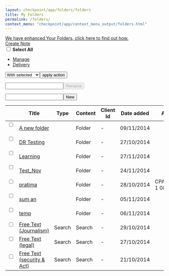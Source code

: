 ```yaml
---
layout: checkpoint/app/folders/folders
title: My Folders
permalink: /folders/
context_menu: "checkpoint/app/context_menu_output/folders.html"
---
```


<!-- START CHECKPOINT OUTPUT -->

<div id="iconhelp">
<a id="folderhelper" class="lightbulbhelper" href="#">We have enhanced Your Folders, click here to find out how.</a>
</div>
<div id="docBody" style="display: block;"><div id="docContent"> <div style="display: none;" class="quicklinks"><div class="mainHeader"><div class="myfolders-mainHeaderBar2"><h2 class="heading"><span>Quick Links</span></h2></div></div><div class="myfolders-mainContent"><div class="folderNodeContent"><table><thead style="display: table-header-group;"><tr><th class="tcCheck header">&nbsp;</th><th class="tcTitle header">Title</th><th class="tcContentType header">Content Type</th><th class="tcClientId header">Client Id</th><th class="tcActions header">&nbsp;</th> </tr></thead><tbody class="itemList"> <tr data-type="SEARCH" data-name="Search%20Results_test" data-id="i0acc372e0000014931fb7d437b7f8025" id="quicklink-i0acc372e0000014931fb7d437b7f8025" class="quicklinkrow odd"> <td class="tcCheck"></td><td class="tcTitle"> <a href="/maf/app/favourites/process/search?savedSearchGuid=i0acc372e0000014931fb7d437b7f8025&amp;ndd=1" class="QuickLink"> <span class="name"> Search Results_test <span class="fixieEndSpan"></span> </span> </a> </td><td class="tcContentType"> <span class="typeFolder">Search</span> </td><td class="tcClientId"> - </td><td class="tcActions"> <a onclick="javascript:edit_quicklink('i0acc372e0000014931fb7d437b7f8025')" class="edit"><img height="12" alt="Edit" src="/cpau/images/icons/ico_edit.png"></a> <a onclick="javascript:delete_quicklink('i0acc372e0000014931fb7d437b7f8025')" class="delete"><img height="12" alt="Delete" src="/cpau/images/icons/ico_delete.png"></a> </td></tr><tr data-type="SEARCH" data-name="CLT_Testing_121" data-id="i0acc0c25000001493188cdc6ebb6bf20" id="quicklink-i0acc0c25000001493188cdc6ebb6bf20" class="quicklinkrow even"> <td class="tcCheck"></td><td class="tcTitle"> <a href="/maf/app/favourites/process/search?savedSearchGuid=i0acc0c25000001493188cdc6ebb6bf20&amp;ndd=1" class="QuickLink"> <span class="name"> CLT_Testing_121 <span class="fixieEndSpan"></span> </span> </a> </td><td class="tcContentType"> <span class="typeFolder">Search</span> </td><td class="tcClientId"> - </td><td class="tcActions"> <a onclick="javascript:edit_quicklink('i0acc0c25000001493188cdc6ebb6bf20')" class="edit"><img height="12" alt="Edit" src="/cpau/images/icons/ico_edit.png"></a> <a onclick="javascript:delete_quicklink('i0acc0c25000001493188cdc6ebb6bf20')" class="delete"><img height="12" alt="Delete" src="/cpau/images/icons/ico_delete.png"></a> </td></tr><tr data-type="SEARCH" data-name="SearchResult_Qlink" data-id="i0acc372e0000014810d3b106db00ac28" id="quicklink-i0acc372e0000014810d3b106db00ac28" class="quicklinkrow odd"> <td class="tcCheck"></td><td class="tcTitle"> <a href="/maf/app/favourites/process/search?savedSearchGuid=i0acc372e0000014810d3b106db00ac28&amp;ndd=1" class="QuickLink"> <span class="name"> SearchResult_Qlink <span class="fixieEndSpan"></span> </span> </a> </td><td class="tcContentType"> <span class="typeFolder">Search</span> </td><td class="tcClientId"> - </td><td class="tcActions"> <a onclick="javascript:edit_quicklink('i0acc372e0000014810d3b106db00ac28')" class="edit"><img height="12" alt="Edit" src="/cpau/images/icons/ico_edit.png"></a> <a onclick="javascript:delete_quicklink('i0acc372e0000014810d3b106db00ac28')" class="delete"><img height="12" alt="Delete" src="/cpau/images/icons/ico_delete.png"></a> </td></tr><tr data-type="SEARCH" data-name="searchlink" data-id="i0acc0c2500000148019f39c75e41c8b6" id="quicklink-i0acc0c2500000148019f39c75e41c8b6" class="quicklinkrow even"> <td class="tcCheck"></td><td class="tcTitle"> <a href="/maf/app/favourites/process/search?savedSearchGuid=i0acc0c2500000148019f39c75e41c8b6&amp;ndd=1" class="QuickLink"> <span class="name"> searchlink <span class="fixieEndSpan"></span> </span> </a> </td><td class="tcContentType"> <span class="typeFolder">Search</span> </td><td class="tcClientId"> - </td><td class="tcActions"> <a onclick="javascript:edit_quicklink('i0acc0c2500000148019f39c75e41c8b6')" class="edit"><img height="12" alt="Edit" src="/cpau/images/icons/ico_edit.png"></a> <a onclick="javascript:delete_quicklink('i0acc0c2500000148019f39c75e41c8b6')" class="delete"><img height="12" alt="Delete" src="/cpau/images/icons/ico_delete.png"></a> </td></tr><tr data-type="SEARCH" data-name="Journal_baxt" data-id="i0acc0c2500000147afbfb454d7b74a85" id="quicklink-i0acc0c2500000147afbfb454d7b74a85" class="quicklinkrow odd"> <td class="tcCheck"></td><td class="tcTitle"> <a href="/maf/app/favourites/process/search?savedSearchGuid=i0acc0c2500000147afbfb454d7b74a85&amp;ndd=1" class="QuickLink"> <span class="name"> Journal_baxt <span class="fixieEndSpan"></span> </span> </a> </td><td class="tcContentType"> <span class="typeFolder">Search</span> </td><td class="tcClientId"> - </td><td class="tcActions"> <a onclick="javascript:edit_quicklink('i0acc0c2500000147afbfb454d7b74a85')" class="edit"><img height="12" alt="Edit" src="/cpau/images/icons/ico_edit.png"></a> <a onclick="javascript:delete_quicklink('i0acc0c2500000147afbfb454d7b74a85')" class="delete"><img height="12" alt="Delete" src="/cpau/images/icons/ico_delete.png"></a> </td></tr><tr data-type="LINK" data-name="Doc%20View_QL" data-id="i0acc372e00000149327176a37b7f81da" id="quicklink-i0acc372e00000149327176a37b7f81da" class="quicklinkrow even"> <td class="tcCheck"></td><td class="tcTitle"> <a href="/maf/app/document?idLink=documentL&amp;ndd=1&amp;bcguid=AUNZ_TOC%7C%7CIc95dbe3c086930828643f665c2ca9913&amp;stid=&amp;parentguid=&amp;docguid=I375c00f5585f11e2a9cde0814198955f&amp;ao=ao.&amp;tocDs=AUNZ_CURRAWARE_TOC&amp;tocGuid=%5BLjava.lang.String%3B%405b03aa" class="QuickLink"> <span class="name"> Doc View_QL <span class="fixieEndSpan"></span> </span> </a> </td><td class="tcContentType"> <span class="typeFolder">Link</span> </td><td class="tcClientId"> - </td><td class="tcActions"> <a onclick="javascript:edit_quicklink('i0acc372e00000149327176a37b7f81da')" class="edit"><img height="12" alt="Edit" src="/cpau/images/icons/ico_edit.png"></a> <a onclick="javascript:delete_quicklink('i0acc372e00000149327176a37b7f81da')" class="delete"><img height="12" alt="Delete" src="/cpau/images/icons/ico_delete.png"></a> </td></tr><tr data-type="LINK" data-name="ASIC_TEst" data-id="i0acc372e0000014931fa51d87b7f7fea" id="quicklink-i0acc372e0000014931fa51d87b7f7fea" class="quicklinkrow odd"> <td class="tcCheck"></td><td class="tcTitle"> <a href="/maf/api/tocectory?idLink=tocectoryL&amp;ndd=2&amp;bcguid=&amp;stid=std-anz-default&amp;parentguid=AUNZ_TOC%7C%7CIeda6536631df3cd389c635df1ae3aca9&amp;docguid=&amp;ao=o.AUNZ_TOC%7C%7CIeda6536631df3cd389c635df1ae3aca9&amp;tocDs=&amp;tocGuid=" class="QuickLink"> <span class="name"> ASIC_TEst <span class="fixieEndSpan"></span> </span> </a> </td><td class="tcContentType"> <span class="typeFolder">Link</span> </td><td class="tcClientId"> - </td><td class="tcActions"> <a onclick="javascript:edit_quicklink('i0acc372e0000014931fa51d87b7f7fea')" class="edit"><img height="12" alt="Edit" src="/cpau/images/icons/ico_edit.png"></a> <a onclick="javascript:delete_quicklink('i0acc372e0000014931fa51d87b7f7fea')" class="delete"><img height="12" alt="Delete" src="/cpau/images/icons/ico_delete.png"></a> </td></tr><tr data-type="LINK" data-name="Tax_Tax" data-id="i0acc372e0000014931f9df207b7f7fbb" id="quicklink-i0acc372e0000014931f9df207b7f7fbb" class="quicklinkrow even"> <td class="tcCheck"></td><td class="tcTitle"> <a href="/maf/api/tocectory?idLink=tocectoryL&amp;ndd=2&amp;bcguid=&amp;stid=std-anz-default&amp;parentguid=AUNZ_TOC%7C%7CI2606b91e4cb1355eb6414d09678ff074&amp;docguid=&amp;ao=o.AUNZ_TOC%7C%7CI2606b91e4cb1355eb6414d09678ff074&amp;tocDs=&amp;tocGuid=" class="QuickLink"> <span class="name"> Tax_Tax <span class="fixieEndSpan"></span> </span> </a> </td><td class="tcContentType"> <span class="typeFolder">Link</span> </td><td class="tcClientId"> - </td><td class="tcActions"> <a onclick="javascript:edit_quicklink('i0acc372e0000014931f9df207b7f7fbb')" class="edit"><img height="12" alt="Edit" src="/cpau/images/icons/ico_edit.png"></a> <a onclick="javascript:delete_quicklink('i0acc372e0000014931f9df207b7f7fbb')" class="delete"><img height="12" alt="Delete" src="/cpau/images/icons/ico_delete.png"></a> </td></tr><tr data-type="LINK" data-name="Legislation_RobSon%27s" data-id="i0acc372e0000014931f95a2f7b7f7f9e" id="quicklink-i0acc372e0000014931f95a2f7b7f7f9e" class="quicklinkrow odd"> <td class="tcCheck"></td><td class="tcTitle"> <a href="/maf/api/tocectory?idLink=tocectoryL&amp;ndd=2&amp;bcguid=&amp;stid=std-anz-default&amp;parentguid=AUNZ_TOC%7C%7CIc251c9d668b53abfa9f9f7a33b677934&amp;docguid=&amp;ao=o.AUNZ_TOC%7C%7CIc251c9d668b53abfa9f9f7a33b677934&amp;tocDs=&amp;tocGuid=" class="QuickLink"> <span class="name"> Legislation_RobSon's <span class="fixieEndSpan"></span> </span> </a> </td><td class="tcContentType"> <span class="typeFolder">Link</span> </td><td class="tcClientId"> - </td><td class="tcActions"> <a onclick="javascript:edit_quicklink('i0acc372e0000014931f95a2f7b7f7f9e')" class="edit"><img height="12" alt="Edit" src="/cpau/images/icons/ico_edit.png"></a> <a onclick="javascript:delete_quicklink('i0acc372e0000014931f95a2f7b7f7f9e')" class="delete"><img height="12" alt="Delete" src="/cpau/images/icons/ico_delete.png"></a> </td></tr><tr data-type="LINK" data-name="Legislation_RobSon%27s" data-id="i0acc372e0000014931f94dec7b7f7f9a" id="quicklink-i0acc372e0000014931f94dec7b7f7f9a" class="quicklinkrow even"> <td class="tcCheck"></td><td class="tcTitle"> <a href="/maf/api/tocectory?idLink=tocectoryL&amp;ndd=2&amp;bcguid=&amp;stid=std-anz-default&amp;parentguid=AUNZ_TOC%7C%7CIc251c9d668b53abfa9f9f7a33b677934&amp;docguid=&amp;ao=o.AUNZ_TOC%7C%7CIc251c9d668b53abfa9f9f7a33b677934&amp;tocDs=&amp;tocGuid=" class="QuickLink"> <span class="name"> Legislation_RobSon's <span class="fixieEndSpan"></span> </span> </a> </td><td class="tcContentType"> <span class="typeFolder">Link</span> </td><td class="tcClientId"> - </td><td class="tcActions"> <a onclick="javascript:edit_quicklink('i0acc372e0000014931f94dec7b7f7f9a')" class="edit"><img height="12" alt="Edit" src="/cpau/images/icons/ico_edit.png"></a> <a onclick="javascript:delete_quicklink('i0acc372e0000014931f94dec7b7f7f9a')" class="delete"><img height="12" alt="Delete" src="/cpau/images/icons/ico_delete.png"></a> </td></tr><tr data-type="LINK" data-name="Legislation_RobSon%27s" data-id="i0acc372e0000014931f95a2b7b7f7f9d" id="quicklink-i0acc372e0000014931f95a2b7b7f7f9d" class="quicklinkrow odd"> <td class="tcCheck"></td><td class="tcTitle"> <a href="/maf/api/tocectory?idLink=tocectoryL&amp;ndd=2&amp;bcguid=&amp;stid=std-anz-default&amp;parentguid=AUNZ_TOC%7C%7CIc251c9d668b53abfa9f9f7a33b677934&amp;docguid=&amp;ao=o.AUNZ_TOC%7C%7CIc251c9d668b53abfa9f9f7a33b677934&amp;tocDs=&amp;tocGuid=" class="QuickLink"> <span class="name"> Legislation_RobSon's <span class="fixieEndSpan"></span> </span> </a> </td><td class="tcContentType"> <span class="typeFolder">Link</span> </td><td class="tcClientId"> - </td><td class="tcActions"> <a onclick="javascript:edit_quicklink('i0acc372e0000014931f95a2b7b7f7f9d')" class="edit"><img height="12" alt="Edit" src="/cpau/images/icons/ico_edit.png"></a> <a onclick="javascript:delete_quicklink('i0acc372e0000014931f95a2b7b7f7f9d')" class="delete"><img height="12" alt="Delete" src="/cpau/images/icons/ico_delete.png"></a> </td></tr><tr data-type="LINK" data-name="Test-QL" data-id="i0acc0c25000001491834456cebb6b214" id="quicklink-i0acc0c25000001491834456cebb6b214" class="quicklinkrow even"> <td class="tcCheck"></td><td class="tcTitle"> <a href="/maf/app/document?idLink=documentL&amp;ndd=1&amp;bcguid=AUNZ_TOC%7C%7CI48b559f900153003acf06e4e65fa41c5&amp;stid=&amp;parentguid=AUNZ_AU_LEARNING_TOC%7C%7CI72ab3b733efd11e4a30de8183984af20&amp;docguid=I72ab3b723efd11e4a30de8183984af20&amp;ao=ao.AUNZ_AU_LEARNING_TOC%7C%7CI72ab3b733efd11e4a30de8183984af20&amp;tocDs=AUNZ_AU_LEARNING_TOC&amp;tocGuid=%5BLjava.lang.String%3B%401d440ce" class="QuickLink"> <span class="name"> Test-QL <span class="fixieEndSpan"></span> </span> </a> </td><td class="tcContentType"> <span class="typeFolder">Link</span> </td><td class="tcClientId"> - </td><td class="tcActions"> <a onclick="javascript:edit_quicklink('i0acc0c25000001491834456cebb6b214')" class="edit"><img height="12" alt="Edit" src="/cpau/images/icons/ico_edit.png"></a> <a onclick="javascript:delete_quicklink('i0acc0c25000001491834456cebb6b214')" class="delete"><img height="12" alt="Delete" src="/cpau/images/icons/ico_delete.png"></a> </td></tr><tr data-type="LINK" data-name="tesrt%5C" data-id="i0acc0c2500000148aca5dbcdb340d59c" id="quicklink-i0acc0c2500000148aca5dbcdb340d59c" class="quicklinkrow odd"> <td class="tcCheck"></td><td class="tcTitle"> <a href="/maf/app/document?idLink=documentL&amp;ndd=1&amp;bcguid=AUNZ_TOC%7C%7CI15754ae906d03c19b6aef66ba3520fbe&amp;stid=&amp;parentguid=AUNZ_AU_LEARNING_TOC%7C%7CI275e3f91a4ff11e2a5e7a394103fadd1&amp;docguid=Ia3ccb25f5f8011e28bbec0558248582e&amp;ao=ao.AUNZ_AU_LEARNING_TOC%7C%7CI275e3f91a4ff11e2a5e7a394103fadd1&amp;tocDs=AUNZ_AU_LEARNING_TOC&amp;tocGuid=%5BLjava.lang.String%3B%40f010d7" class="QuickLink"> <span class="name"> tesrt\\ <span class="fixieEndSpan"></span> </span> </a> </td><td class="tcContentType"> <span class="typeFolder">Link</span> </td><td class="tcClientId"> - </td><td class="tcActions"> <a onclick="javascript:edit_quicklink('i0acc0c2500000148aca5dbcdb340d59c')" class="edit"><img height="12" alt="Edit" src="/cpau/images/icons/ico_edit.png"></a> <a onclick="javascript:delete_quicklink('i0acc0c2500000148aca5dbcdb340d59c')" class="delete"><img height="12" alt="Delete" src="/cpau/images/icons/ico_delete.png"></a> </td></tr><tr data-type="LINK" data-name="Tools" data-id="i0acc372e0000014816f50ed4db00c3cb" id="quicklink-i0acc372e0000014816f50ed4db00c3cb" class="quicklinkrow even"> <td class="tcCheck"></td><td class="tcTitle"> <a href="/maf/api/tocectory?idLink=tocectoryL&amp;ndd=2&amp;bcguid=&amp;stid=std-au-tools&amp;parentguid=AUNZ_TOC%7C%7CI23c976611025389ba03ff338a1ad83b3&amp;docguid=&amp;ao=o.AUNZ_TOC%7C%7CI23c976611025389ba03ff338a1ad83b3&amp;tocDs=&amp;tocGuid=" class="QuickLink"> <span class="name"> Tools <span class="fixieEndSpan"></span> </span> </a> </td><td class="tcContentType"> <span class="typeFolder">Link</span> </td><td class="tcClientId"> - </td><td class="tcActions"> <a onclick="javascript:edit_quicklink('i0acc372e0000014816f50ed4db00c3cb')" class="edit"><img height="12" alt="Edit" src="/cpau/images/icons/ico_edit.png"></a> <a onclick="javascript:delete_quicklink('i0acc372e0000014816f50ed4db00c3cb')" class="delete"><img height="12" alt="Delete" src="/cpau/images/icons/ico_delete.png"></a> </td></tr><tr data-type="LINK" data-name="Toc_link" data-id="i0acc372e0000014816ba65dddb00c2c2" id="quicklink-i0acc372e0000014816ba65dddb00c2c2" class="quicklinkrow odd"> <td class="tcCheck"></td><td class="tcTitle"> <a href="/maf/api/tocectory?idLink=tocectoryL&amp;ndd=2&amp;bcguid=&amp;stid=std-anz-default&amp;parentguid=AUNZ_TOC%7C%7CI49f25956c9e03db08fc645c565cfc7f5&amp;docguid=&amp;ao=o.AUNZ_TOC%7C%7CI49f25956c9e03db08fc645c565cfc7f5&amp;tocDs=&amp;tocGuid=" class="QuickLink"> <span class="name"> Toc_link <span class="fixieEndSpan"></span> </span> </a> </td><td class="tcContentType"> <span class="typeFolder">Link</span> </td><td class="tcClientId"> - </td><td class="tcActions"> <a onclick="javascript:edit_quicklink('i0acc372e0000014816ba65dddb00c2c2')" class="edit"><img height="12" alt="Edit" src="/cpau/images/icons/ico_edit.png"></a> <a onclick="javascript:delete_quicklink('i0acc372e0000014816ba65dddb00c2c2')" class="delete"><img height="12" alt="Delete" src="/cpau/images/icons/ico_delete.png"></a> </td></tr><tr data-type="LINK" data-name="asdfg" data-id="i0acc0c25000001480c5e114d2edf0209" id="quicklink-i0acc0c25000001480c5e114d2edf0209" class="quicklinkrow even"> <td class="tcCheck"></td><td class="tcTitle"> <a href="/maf/api/tocectory?idLink=tocectoryL&amp;ndd=2&amp;bcguid=&amp;stid=std-anz-govregs&amp;parentguid=AUNZ_TOC%7C%7CIeda6536631df3cd389c635df1ae3aca9&amp;docguid=&amp;ao=o.AUNZ_TOC%7C%7CIeda6536631df3cd389c635df1ae3aca9&amp;tocDs=&amp;tocGuid=" class="QuickLink"> <span class="name"> asdfg <span class="fixieEndSpan"></span> </span> </a> </td><td class="tcContentType"> <span class="typeFolder">Link</span> </td><td class="tcClientId"> - </td><td class="tcActions"> <a onclick="javascript:edit_quicklink('i0acc0c25000001480c5e114d2edf0209')" class="edit"><img height="12" alt="Edit" src="/cpau/images/icons/ico_edit.png"></a> <a onclick="javascript:delete_quicklink('i0acc0c25000001480c5e114d2edf0209')" class="delete"><img height="12" alt="Delete" src="/cpau/images/icons/ico_delete.png"></a> </td></tr><tr data-type="LINK" data-name="asdfbn" data-id="i0acc0c25000001480c5dfdc02edf0206" id="quicklink-i0acc0c25000001480c5dfdc02edf0206" class="quicklinkrow odd"> <td class="tcCheck"></td><td class="tcTitle"> <a href="/maf/api/tocectory?idLink=tocectoryL&amp;ndd=2&amp;bcguid=&amp;stid=std-anz-govregs&amp;parentguid=AUNZ_TOC%7C%7CI3db2264163b33125ae93551715c1de44&amp;docguid=&amp;ao=o.AUNZ_TOC%7C%7CI3db2264163b33125ae93551715c1de44&amp;tocDs=&amp;tocGuid=" class="QuickLink"> <span class="name"> asdfbn <span class="fixieEndSpan"></span> </span> </a> </td><td class="tcContentType"> <span class="typeFolder">Link</span> </td><td class="tcClientId"> - </td><td class="tcActions"> <a onclick="javascript:edit_quicklink('i0acc0c25000001480c5dfdc02edf0206')" class="edit"><img height="12" alt="Edit" src="/cpau/images/icons/ico_edit.png"></a> <a onclick="javascript:delete_quicklink('i0acc0c25000001480c5dfdc02edf0206')" class="delete"><img height="12" alt="Delete" src="/cpau/images/icons/ico_delete.png"></a> </td></tr><tr data-type="LINK" data-name="Legi" data-id="i0acc0c2500000147afe1c6fdd7b74b52" id="quicklink-i0acc0c2500000147afe1c6fdd7b74b52" class="quicklinkrow even"> <td class="tcCheck"></td><td class="tcTitle"> <a href="/maf/api/tocectory?idLink=tocectoryL&amp;ndd=2&amp;bcguid=&amp;stid=std-anz-default&amp;parentguid=AUNZ_TOC%7C%7CI8b2fde1cbfd13a68b3e237ad19db1638&amp;docguid=&amp;ao=o.AUNZ_TOC%7C%7CI8b2fde1cbfd13a68b3e237ad19db1638&amp;tocDs=&amp;tocGuid=" class="QuickLink"> <span class="name"> Legi <span class="fixieEndSpan"></span> </span> </a> </td><td class="tcContentType"> <span class="typeFolder">Link</span> </td><td class="tcClientId"> - </td><td class="tcActions"> <a onclick="javascript:edit_quicklink('i0acc0c2500000147afe1c6fdd7b74b52')" class="edit"><img height="12" alt="Edit" src="/cpau/images/icons/ico_edit.png"></a> <a onclick="javascript:delete_quicklink('i0acc0c2500000147afe1c6fdd7b74b52')" class="delete"><img height="12" alt="Delete" src="/cpau/images/icons/ico_delete.png"></a> </td></tr><tr data-type="LINK" data-name="Journals" data-id="i0acc0c2500000147afe0a34bd7b74b42" id="quicklink-i0acc0c2500000147afe0a34bd7b74b42" class="quicklinkrow odd"> <td class="tcCheck"></td><td class="tcTitle"> <a href="/maf/api/tocectory?idLink=tocectoryL&amp;ndd=2&amp;bcguid=&amp;stid=std-anz-default&amp;parentguid=AUNZ_TOC%7C%7CI8e9d2f805c633f31b1035cf64e8ca26f&amp;docguid=&amp;ao=o.AUNZ_TOC%7C%7CI8e9d2f805c633f31b1035cf64e8ca26f&amp;tocDs=&amp;tocGuid=" class="QuickLink"> <span class="name"> Journals <span class="fixieEndSpan"></span> </span> </a> </td><td class="tcContentType"> <span class="typeFolder">Link</span> </td><td class="tcClientId"> - </td><td class="tcActions"> <a onclick="javascript:edit_quicklink('i0acc0c2500000147afe0a34bd7b74b42')" class="edit"><img height="12" alt="Edit" src="/cpau/images/icons/ico_edit.png"></a> <a onclick="javascript:delete_quicklink('i0acc0c2500000147afe0a34bd7b74b42')" class="delete"><img height="12" alt="Delete" src="/cpau/images/icons/ico_delete.png"></a> </td></tr><tr data-type="LINK" data-name="commentary" data-id="i0acc0c2500000147afdf242fd7b74b33" id="quicklink-i0acc0c2500000147afdf242fd7b74b33" class="quicklinkrow even"> <td class="tcCheck"></td><td class="tcTitle"> <a href="/maf/api/tocectory?idLink=tocectoryL&amp;ndd=2&amp;bcguid=&amp;stid=std-anz-default&amp;parentguid=AUNZ_TOC%7C%7CI49f25956c9e03db08fc645c565cfc7f5&amp;docguid=&amp;ao=o.AUNZ_TOC%7C%7CI49f25956c9e03db08fc645c565cfc7f5&amp;tocDs=&amp;tocGuid=" class="QuickLink"> <span class="name"> commentary <span class="fixieEndSpan"></span> </span> </a> </td><td class="tcContentType"> <span class="typeFolder">Link</span> </td><td class="tcClientId"> - </td><td class="tcActions"> <a onclick="javascript:edit_quicklink('i0acc0c2500000147afdf242fd7b74b33')" class="edit"><img height="12" alt="Edit" src="/cpau/images/icons/ico_edit.png"></a> <a onclick="javascript:delete_quicklink('i0acc0c2500000147afdf242fd7b74b33')" class="delete"><img height="12" alt="Delete" src="/cpau/images/icons/ico_delete.png"></a> </td></tr><tr data-type="LINK" data-name="GST%20Cases" data-id="i0acc0c2500000147afd96aa6d7b74b16" id="quicklink-i0acc0c2500000147afd96aa6d7b74b16" class="quicklinkrow odd"> <td class="tcCheck"></td><td class="tcTitle"> <a href="/maf/app/document?idLink=documentL&amp;ndd=1&amp;bcguid=AUNZ_TOC%7C%7CI9ded4631d9723f08a3cdceb2b061456d&amp;stid=&amp;parentguid=&amp;docguid=I1f3d1300c14411e39dd387ffccae2760&amp;ao=ao.&amp;tocDs=AUNZ_CASES_TOC&amp;tocGuid=%5BLjava.lang.String%3B%4043abe" class="QuickLink"> <span class="name"> GST Cases <span class="fixieEndSpan"></span> </span> </a> </td><td class="tcContentType"> <span class="typeFolder">Link</span> </td><td class="tcClientId"> - </td><td class="tcActions"> <a onclick="javascript:edit_quicklink('i0acc0c2500000147afd96aa6d7b74b16')" class="edit"><img height="12" alt="Edit" src="/cpau/images/icons/ico_edit.png"></a> <a onclick="javascript:delete_quicklink('i0acc0c2500000147afd96aa6d7b74b16')" class="delete"><img height="12" alt="Delete" src="/cpau/images/icons/ico_delete.png"></a> </td></tr><tr data-type="LINK" data-name="GST_Journal" data-id="i0acc0c2500000147afc6da1dd7b74ac2" id="quicklink-i0acc0c2500000147afc6da1dd7b74ac2" class="quicklinkrow even"> <td class="tcCheck"></td><td class="tcTitle"> <a href="/maf/app/document?idLink=documentL&amp;ndd=1&amp;bcguid=AUNZ_TOC%7C%7CId36872f0bcdf3e46ac51c9a2ced2273a&amp;stid=&amp;parentguid=&amp;docguid=I91e05e35701911e2b4c7926539ff7a1f&amp;ao=ao.&amp;tocDs=AUNZ_AU_JOURNALS_TOC&amp;tocGuid=%5BLjava.lang.String%3B%401768195" class="QuickLink"> <span class="name"> GST_Journal <span class="fixieEndSpan"></span> </span> </a> </td><td class="tcContentType"> <span class="typeFolder">Link</span> </td><td class="tcClientId"> - </td><td class="tcActions"> <a onclick="javascript:edit_quicklink('i0acc0c2500000147afc6da1dd7b74ac2')" class="edit"><img height="12" alt="Edit" src="/cpau/images/icons/ico_edit.png"></a> <a onclick="javascript:delete_quicklink('i0acc0c2500000147afc6da1dd7b74ac2')" class="delete"><img height="12" alt="Delete" src="/cpau/images/icons/ico_delete.png"></a> </td></tr><tr data-type="LINK" data-name="Jour_Doc_view" data-id="i0acc0c2500000147afc03b5cd7b74a8c" id="quicklink-i0acc0c2500000147afc03b5cd7b74a8c" class="quicklinkrow odd"> <td class="tcCheck"></td><td class="tcTitle"> <a href="/maf/app/document?idLink=documentL&amp;ndd=1&amp;bcguid=AUNZ_TOC%7C%7CIcf671652712a3f7c886a31568868d829&amp;stid=&amp;parentguid=&amp;docguid=I759f54d4909111e2a7b9ef05615fb4a4&amp;ao=ao.&amp;tocDs=AUNZ_AU_JOURNALS_TOC&amp;tocGuid=%5BLjava.lang.String%3B%40a484cc" class="QuickLink"> <span class="name"> Jour_Doc_view <span class="fixieEndSpan"></span> </span> </a> </td><td class="tcContentType"> <span class="typeFolder">Link</span> </td><td class="tcClientId"> - </td><td class="tcActions"> <a onclick="javascript:edit_quicklink('i0acc0c2500000147afc03b5cd7b74a8c')" class="edit"><img height="12" alt="Edit" src="/cpau/images/icons/ico_edit.png"></a> <a onclick="javascript:delete_quicklink('i0acc0c2500000147afc03b5cd7b74a8c')" class="delete"><img height="12" alt="Delete" src="/cpau/images/icons/ico_delete.png"></a> </td></tr><tr data-type="LINK" data-name="Doc%20View%20_link" data-id="i0acc0c250000014742ee4f469b30b3bd" id="quicklink-i0acc0c250000014742ee4f469b30b3bd" class="quicklinkrow even"> <td class="tcCheck"></td><td class="tcTitle"> <a href="/maf/app/document?idLink=documentL&amp;ndd=1&amp;bcguid=AUNZ_TOC%7C%7CI5547541ca42b309d86b1d0bfaf1d1413&amp;stid=&amp;parentguid=&amp;docguid=If50903b1953811e0b38e8b3540e96244&amp;ao=ao.&amp;tocDs=AUNZ_AU_LEGCOMM_TOC&amp;tocGuid=%5BLjava.lang.String%3B%40d0cfa1" class="QuickLink"> <span class="name"> Doc View _link <span class="fixieEndSpan"></span> </span> </a> </td><td class="tcContentType"> <span class="typeFolder">Link</span> </td><td class="tcClientId"> - </td><td class="tcActions"> <a onclick="javascript:edit_quicklink('i0acc0c250000014742ee4f469b30b3bd')" class="edit"><img height="12" alt="Edit" src="/cpau/images/icons/ico_edit.png"></a> <a onclick="javascript:delete_quicklink('i0acc0c250000014742ee4f469b30b3bd')" class="delete"><img height="12" alt="Delete" src="/cpau/images/icons/ico_delete.png"></a> </td></tr></tbody></table></div></div></div><div id="mainHeader"><div id="mainHeaderBar1"> <div id="foldericon"> <span id="fldname"></span> </div><div id="createNote"> <a href="#">Create Note</a> </div></div><div id="mainHeaderBar2"><div id="actionPanel"> <div id="selectMultiple"><strong id="selectAll"><input type="checkbox" class="selectAll"> Select All</strong> </div><div id="actionDropMenu"> <ul> <li id="actionManage"><a class="selectLink" href="#"><span class="inner1"><span class="inner2">Manage</span></span></a></li><li id="actionDelivery"><a class="selectLink" href="#"><span class="inner1"><span class="inner2">Delivery</span></span></a></li></ul> </div><div id="actionMenu"><form method="" action="" id="selectItem"><select id="actionTypeSelect" name="actionTypeSelect"><option value="">With selected</option><option value="saveView">Save View</option><option value="bin">Recycle Bin</option><option value="move">Move Items</option><option value="copy">Copy to Folder</option><option value="print">Print</option><option value="download">Download</option><option value="email">E-mail</option></select><input type="button" id="doAction" value="apply action"></form></div><div id="crudPanel"><div id="renameFolder" disabled="disabled"><form method="" action="" id="updateFolderForm"><input type="input" value="" id="folderName" name="folderName" class="text"><input type="hidden" value="" id="currentFolderId" name="folderId"><span class="spanButton" id="renameFolderSubmit"><span class="inner1"><span class="inner2"><input type="submit" value="Rename" disabled="disabled"></span></span></span></form> </div><div id="addFolder"> <form method="" action="" id="addFolderForm"><input type="input" value="" id="addFolderInput" name="addFolderInput" class="text"><input type="hidden" value="" id="currentFolderInput" name="parentFolderId"><span class="spanButton" id="addFolderSubmit"><span class="inner1"><span class="inner2"><input type="submit" value="New"></span></span></span></form></div></div></div></div></div><div id="mainContent"><div id="folderNodeContent"><table summary="" class="tablesorter" id="docTable" data-parentid="ed6IjL9abA03GEx0VvJNS2vKLfb_0uzW"> <thead style="display: table-header-group;"> <tr> <th class="tcCheck"></th><th class="tcTitle header">Title</th><th class="tcFileType header">Type</th><th class="tcContentType header">Content</th><th class="tcClientId header">Client Id</th><th class="tcDateCreated header">Date added</th> <th class="tcAddedBy header">Added By</th> </tr></thead> <tbody id="itemList" style="visibility: visible;"> <tr class="odd"> <td class="tcCheck"> <input type="checkbox" class="checkboxFolder" value="bf5f8cb1bf79436e9dcc8eaa483677e4"> <span class="checkbox">&nbsp;</span> </td><td class="tcTitle"> <a class="Folder" id="tdLinkbf5f8cb1bf79436e9dcc8eaa483677e4" name="A new folder" href="#"> <span class="aInner"> A new folder <span class="fixieEndSpan"></span> </span> </a> </td><td class="tcFileType"> </td><td class="tcContentType"> <span class="typeFolder">Folder</span> </td><td class="tcClientId center"> - </td><td class="tcDateCreated"> 09/11/2014 </td><td class="tcAddedBy"></td></tr><tr class="even"> <td class="tcCheck"> <input type="checkbox" class="checkboxFolder" value="0cb29a0e7adf41358291de306034d337"> <span class="checkbox">&nbsp;</span> </td><td class="tcTitle"> <a class="Folder" id="tdLink0cb29a0e7adf41358291de306034d337" name="DR Testing" href="#"> <span class="aInner"> DR Testing <span class="fixieEndSpan"></span> </span> </a> </td><td class="tcFileType"> </td><td class="tcContentType"> <span class="typeFolder">Folder</span> </td><td class="tcClientId center"> - </td><td class="tcDateCreated"> 27/10/2014 </td><td class="tcAddedBy"></td></tr><tr class="odd"> <td class="tcCheck"> <input type="checkbox" class="checkboxFolder" value="897651a810e541b7b1c49856dd5745a6"> <span class="checkbox">&nbsp;</span> </td><td class="tcTitle"> <a class="Folder" id="tdLink897651a810e541b7b1c49856dd5745a6" name="Learning" href="#"> <span class="aInner"> Learning <span class="fixieEndSpan"></span> </span> </a> </td><td class="tcFileType"> </td><td class="tcContentType"> <span class="typeFolder">Folder</span> </td><td class="tcClientId center"> - </td><td class="tcDateCreated"> 27/11/2014 </td><td class="tcAddedBy"></td></tr><tr class="even"> <td class="tcCheck"> <input type="checkbox" class="checkboxFolder" value="b03654ff97e246748aa82f304fed4505"> <span class="checkbox">&nbsp;</span> </td><td class="tcTitle"> <a class="Folder" id="tdLinkb03654ff97e246748aa82f304fed4505" name="Test_Nov" href="#"> <span class="aInner"> Test_Nov <span class="fixieEndSpan"></span> </span> </a> </td><td class="tcFileType"> </td><td class="tcContentType"> <span class="typeFolder">Folder</span> </td><td class="tcClientId center"> - </td><td class="tcDateCreated"> 24/11/2014 </td><td class="tcAddedBy"></td></tr><tr class="odd"> <td class="tcCheck"> <input type="checkbox" class="checkboxFolder" value="f95e64feea0444e78019491da9d088f2"> <span class="checkbox">&nbsp;</span> </td><td class="tcTitle"> <a class="Folder shared" id="tdLinkf95e64feea0444e78019491da9d088f2" name="pratima" href="#"> <span class="aInner"> pratima <span class="fixieEndSpan"></span> </span> </a> </td><td class="tcFileType"> </td><td class="tcContentType"> <span class="typeFolder">Folder</span> </td><td class="tcClientId center"> - </td><td class="tcDateCreated"> 28/10/2014 </td><td class="tcAddedBy"> <span>CPAU_A_MAN-1 08072014</span> </td></tr><tr class="even"> <td class="tcCheck"> <input type="checkbox" class="checkboxFolder" value="85bb82de7a8a4973afcb46fa6bcf4cd0"> <span class="checkbox">&nbsp;</span> </td><td class="tcTitle"> <a class="Folder" id="tdLink85bb82de7a8a4973afcb46fa6bcf4cd0" name="sum an" href="#"> <span class="aInner"> sum an <span class="fixieEndSpan"></span> </span> </a> </td><td class="tcFileType"> </td><td class="tcContentType"> <span class="typeFolder">Folder</span> </td><td class="tcClientId center"> - </td><td class="tcDateCreated"> 05/11/2014 </td><td class="tcAddedBy"></td></tr><tr class="odd"> <td class="tcCheck"> <input type="checkbox" class="checkboxFolder" value="5e8e6246994b4ab2a8c4e01824bfa241"> <span class="checkbox">&nbsp;</span> </td><td class="tcTitle"> <a class="Folder" id="tdLink5e8e6246994b4ab2a8c4e01824bfa241" name="temp" href="#"> <span class="aInner"> temp <span class="fixieEndSpan"></span> </span> </a> </td><td class="tcFileType"> </td><td class="tcContentType"> <span class="typeFolder">Folder</span> </td><td class="tcClientId center"> - </td><td class="tcDateCreated"> 06/11/2014 </td><td class="tcAddedBy"></td></tr><tr class="even"> <td class="tcCheck"> <input type="checkbox" class="checkboxSearch" value="b76235f001a84141a46ddbc7f0b3f903"> <span class="checkbox">&nbsp;</span> </td><td class="tcTitle"> <a class="Search" id="tdLinkb76235f001a84141a46ddbc7f0b3f903" name="Free Text (Journalism)" href="/maf/app/onepass/linkout?dest=http%3A%2F%2Fwww.checkpointau.com.au.qc2.int.westgroup.com%2Fmaf%2Fcpau%2Fapi%2Ffoldering%2Ffolders%2Fed6IjL9abA03GEx0VvJNS2vKLfb_0uzW%2Fsavedsearches%2Fb76235f001a84141a46ddbc7f0b3f903%2Factions%2Fexecute"> <span class="aInner"> Free Text (Journalism) <span class="fixieEndSpan"></span> </span> </a> </td><td class="tcFileType"> Search </td><td class="tcContentType"> <span class="typeFolder">Search</span> </td><td class="tcClientId center"> - </td><td class="tcDateCreated"> 29/10/2014 </td><td class="tcAddedBy"></td></tr><tr class="odd"> <td class="tcCheck"> <input type="checkbox" class="checkboxSearch" value="bbb9eb5e7ed54b0cad91709ffef6d961"> <span class="checkbox">&nbsp;</span> </td><td class="tcTitle"> <a class="Search" id="tdLinkbbb9eb5e7ed54b0cad91709ffef6d961" name="Free Text (legal)" href="/maf/app/onepass/linkout?dest=http%3A%2F%2Fwww.checkpointau.com.au.qc2.int.westgroup.com%2Fmaf%2Fcpau%2Fapi%2Ffoldering%2Ffolders%2Fed6IjL9abA03GEx0VvJNS2vKLfb_0uzW%2Fsavedsearches%2Fbbb9eb5e7ed54b0cad91709ffef6d961%2Factions%2Fexecute"> <span class="aInner"> Free Text (legal) <span class="fixieEndSpan"></span> </span> </a> </td><td class="tcFileType"> Search </td><td class="tcContentType"> <span class="typeFolder">Search</span> </td><td class="tcClientId center"> - </td><td class="tcDateCreated"> 27/10/2014 </td><td class="tcAddedBy"></td></tr><tr class="even"> <td class="tcCheck"> <input type="checkbox" class="checkboxSearch" value="14afde36d3d04e2e8cb404aebd74fbe4"> <span class="checkbox">&nbsp;</span> </td><td class="tcTitle"> <a class="Search" id="tdLink14afde36d3d04e2e8cb404aebd74fbe4" name="Free Text (security &amp; Act)" href="/maf/app/onepass/linkout?dest=http%3A%2F%2Fwww.checkpointau.com.au.qc2.int.westgroup.com%2Fmaf%2Fcpau%2Fapi%2Ffoldering%2Ffolders%2Fed6IjL9abA03GEx0VvJNS2vKLfb_0uzW%2Fsavedsearches%2F14afde36d3d04e2e8cb404aebd74fbe4%2Factions%2Fexecute"> <span class="aInner"> Free Text (security &amp; Act) <span class="fixieEndSpan"></span> </span> </a> </td><td class="tcFileType"> Search </td><td class="tcContentType"> <span class="typeFolder">Search</span> </td><td class="tcClientId center"> - </td><td class="tcDateCreated"> 21/10/2014 </td><td class="tcAddedBy"></td></tr></tbody> </table></div></div></div></div>
